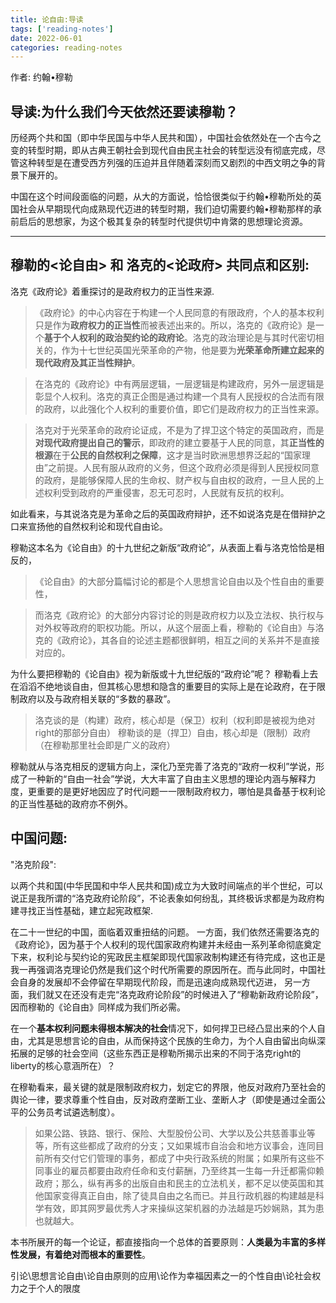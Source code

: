 ```yaml
---
title: 论自由:导读
tags: ['reading-notes']
date: 2022-06-01
categories: reading-notes
---
```

作者: 约翰•穆勒

## 导读:为什么我们今天依然还要读穆勒？

历经两个共和国（即中华民国与中华人民共和国），中国社会依然处在一个古今之变的转型时期，即从古典王朝社会到现代自由民主社会的转型远没有彻底完成，尽管这种转型是在遭受西方列强的压迫并且伴随着深刻而又剧烈的中西文明之争的背景下展开的。


中国在这个时间段面临的问题，从大的方面说，恰恰很类似于约翰•穆勒所处的英国社会从早期现代向成熟现代迈进的转型时期，我们迫切需要约翰•穆勒那样的承前启后的思想家，为这个极其复杂的转型时代提供切中肯綮的思想理论资源。

---

## 穆勒的<论自由> 和 洛克的<论政府> 共同点和区别:


洛克《政府论》着重探讨的是政府权力的正当性来源.

>《政府论》的中心内容在于构建一个人民同意的有限政府，个人的基本权利只是作为**政府权力的正当性**而被表述出来的。所以，洛克的《政府论》是一个**基于个人权利的政治契约论的政府论**。洛克的政治理论是与其时代密切相关的，作为十七世纪英国光荣革命的产物，他是要为**光荣革命所建立起来的现代政府及其正当性辩护**。

>在洛克的《政府论》中有两层逻辑，一层逻辑是构建政府，另外一层逻辑是彰显个人权利。洛克的真正企图是通过构建一个具有人民授权的合法而有限的政府，以此强化个人权利的重要价值，即它们是政府权力的正当性来源。

>洛克对于光荣革命的政府论证成，不是为了捍卫这个特定的英国政府，而是**对现代政府提出自己的警示**，即政府的建立要基于人民的同意，其**正当性的根源**在于**公民的自然权利之保障**，这才是当时欧洲思想界泛起的“国家理由”之前提。人民有服从政府的义务，但这个政府必须是得到人民授权同意的政府，是能够保障人民的生命权、财产权与自由权的政府，一旦人民的上述权利受到政府的严重侵害，忍无可忍时，人民就有反抗的权利。

如此看来，与其说洛克是为革命之后的英国政府辩护，还不如说洛克是在借辩护之口来宣扬他的自然权利论和现代自由论。


穆勒这本名为《论自由》的十九世纪之新版“政府论”，从表面上看与洛克恰恰是相反的，

>《论自由》的大部分篇幅讨论的都是个人思想言论自由以及个性自由的重要性，

>而洛克《政府论》的大部分内容讨论的则是政府权力以及立法权、执行权与对外权等政府的职权功能。所以，从这个层面上看，穆勒的《论自由》与洛克的《政府论》，其各自的论述主题都很鲜明，相互之间的关系并不是直接对应的。

为什么要把穆勒的《论自由》视为新版或十九世纪版的“政府论”呢？
穆勒看上去在滔滔不绝地谈自由，但其核心思想和隐含的重要目的实际上是在论政府，在于限制政府以及与政府相关联的“多数的暴政”。

>洛克谈的是（构建）政府，核心却是（保卫）权利（权利即是被视为绝对right的那部分自由）
>穆勒谈的是（捍卫）自由，核心却是（限制）政府（在穆勒那里社会即是广义的政府）

穆勒就从与洛克相反的逻辑方向上，深化乃至完善了洛克的“政府一权利”学说，形成了一种新的“自由一社会”学说，大大丰富了自由主义思想的理论内涵与解释力度，更重要的是更好地因应了时代问题一一限制政府权力，哪怕是具备基于权利论的正当性基础的政府亦不例外。


## 中国问题:

"洛克阶段":

以两个共和国(中华民国和中华人民共和国)成立为大致时间端点的半个世纪，可以说正是我所谓的“洛克政府论阶段”，不论表象如何纷乱，其终极诉求都是为政府构建寻找正当性基础，建立起宪政框架.

在二十一世纪的中国，面临着双重扭结的问题。
一方面，我们依然还需要洛克的《政府论》，因为基于个人权利的现代国家政府构建并未经由一系列革命彻底奠定下来，权利论与契约论的宪政民主框架即现代国家政制构建还有待完成，这也正是我一再强调洛克理论仍然是我们这个时代所需要的原因所在。而与此同时，中国社会自身的发展却不会停留在早期现代阶段，而是迅速向成熟现代迈进，
另一方面，我们就又在还没有走完“洛克政府论阶段”的时候进入了“穆勒新政府论阶段”，因而穆勒的《论自由》同样成为我们所必需。

在一个**基本权利问题未得根本解决的社会**情况下，如何捍卫已经凸显出来的个人自由，尤其是思想言论的自由，从而保持这个民族的生命力，为个人自由留出向纵深拓展的足够的社会空间（这些东西正是穆勒所揭示出来的不同于洛克right的liberty的核心意涵所在）？

在穆勒看来，最关键的就是限制政府权力，划定它的界限，他反对政府乃至社会的舆论一律，要求尊重个性自由，反对政府垄断工业、垄断人才（即使是通过全面公平的公务员考试遴选制度）。

>如果公路、铁路、银行、保险、大型股份公司、大学以及公共慈善事业等等，所有这些都成了政府的分支；又如果城市自治会和地方议事会，连同目前所有交付它们管理的事务，都成了中央行政系统的附属；如果所有这些不同事业的雇员都要由政府任命和支付薪酬，乃至终其一生每一升迁都需仰赖政府；那么，纵有再多的出版自由和民主的立法机关，都不足以使英国和其他国家变得真正自由，除了徒具自由之名而已。并且行政机器的构建越是科学有效，即其网罗最优秀人才来操纵这架机器的办法越是巧妙娴熟，其为患也就越大。


本书所展开的每一个论证，都直接指向一个总体的首要原则：**人类最为丰富的多样性发展，有着绝对而根本的重要性**。


引论\思想言论自由\论自由原则的应用\论作为幸福因素之一的个性自由\论社会权力之于个人的限度







